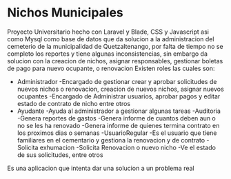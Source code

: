 
# Nichos Municipales
Proyecto Universitario hecho con Laravel y Blade, CSS y Javascript asi como Mysql como base de datos que da solucion a la administracion del cemeterio de la municipalidad de Quetzaltenango, por falta de tiempo no se completo 
los reportes y tiene algunas inconsistencias, sin embargo da solucion con la creacion de nichos, asignar responsables, gestionar boletas de pago para nuevo ocupante, o renovacion
Existen roles las cuales son:
- Administrador
    -Encargado de gestionar crear y aprobar solicitudes de nuevos nichos o renovacion, creacion de nuevos nichos, asignar nuevos ocupantes
    -Encargado de Administrar usuarios, aprobar pagos y editar estado de contrato de nicho entre otros
- Ayudante
    -Ayuda al administrador a gestionar algunas tareas
-Auditoria
    -Genera reportes de gastos
    -Genera informe de cuantos deben aun o no se les ha renovado 
    -Genera informe de quienes termina contrato en los proximos dias o semanas
-UsuarioRegular
    -Es el usuario que tiene familiares en el cementario y gestiona la renovacion y de contrato
    -Solicita exhumacion
    -Solicita Renovacion o nuevo nicho
    -Ve el estado de sus solicitudes, entre otros

Es una aplicacion que intenta dar una solucion a un problema real
